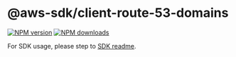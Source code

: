# @aws-sdk/client-route-53-domains

[![NPM version](https://img.shields.io/npm/v/@aws-sdk/client-route-53-domains/beta.svg)](https://www.npmjs.com/package/@aws-sdk/client-route-53-domains)
[![NPM downloads](https://img.shields.io/npm/dm/@aws-sdk/client-route-53-domains.svg)](https://www.npmjs.com/package/@aws-sdk/client-route-53-domains)

For SDK usage, please step to [SDK readme](https://github.com/aws/aws-sdk-js-v3).
